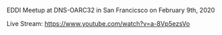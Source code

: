 EDDI Meetup at DNS-OARC32 in San Francicsco on February 9th, 2020

Live Stream: https://www.youtube.com/watch?v=a-8Vp5ezsVo
